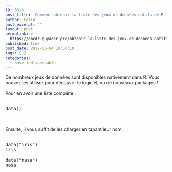```yaml
---
ID: 3316
post_title: 'Comment obtenir la liste des jeux de données natifs de R ? : data()'
author: Colin
post_excerpt: ""
layout: post
permalink: >
  https://abcdr.guyader.pro/obtenir-la-liste-des-jeux-de-donnees-natifs-de-r/
published: true
post_date: 2017-05-04 19:56:10
tags: [ ]
categories:
  - base indispensable
---
```

De nombreux jeux de données sont disponibles nativement dans R. Vous pouvez les utiliser pour découvrir le logiciel, ou de nouveaux packages ! <br /><br />Pour en avoir une liste complète : <br /><br /> <pre lang='rsplus'>data()</pre> <br /><br />Ensuite, il vous suffit de les charger en tapant leur nom. <br /><br />  <pre lang='rsplus'>data("iris")<br />iris<br /><br />data("nasa")<br />nasa</pre>